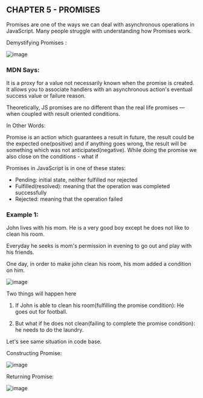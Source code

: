 ## CHAPTER 5 - PROMISES

Promises are one of the ways we can deal with asynchronous operations in JavaScript. Many people struggle with understanding how Promises work.

Demystifying Promises :

![image](https://user-images.githubusercontent.com/42679346/128611153-9c659e2f-cbca-4b1b-badf-9041cfdeaa9f.png)

### MDN Says:

It is a proxy for a value not necessarily known when the promise is created. It allows you to associate handlers with an asynchronous action's eventual success value or failure reason.

Theoretically, JS promises are no different than the real life promises — when coupled with result oriented conditions.

In Other Words:

Promise is an action which guarantees a result in future, the result could be the expected one(positive) and if anything goes wrong, the result will be something which was not anticipated(negative). While doing the promise we also close on the conditions - what if


Promises in JavaScript is in one of these states: 
- Pending: initial state, neither fulfilled nor rejected
-  Fulfilled(resolved): meaning that the operation was completed successfully
- Rejected: meaning that the operation failed



### Example 1: 

John lives with his mom. He is a very good boy except he does not like to clean his room.

Everyday he seeks is mom's permission in evening to go out and play with his friends.

One day, in order to make john clean his room, his mom added a condition on him.


![image](https://user-images.githubusercontent.com/42679346/128611204-a653375e-3b48-40ed-bd2a-2ce3c464f9e8.png)


Two things will happen here
1) If John is able to clean his room(fulfilling the promise condition): He goes out for football.

2) But what if he does not clean(failing to complete the promise condition): he needs to do the laundry.

Let's see same situation in code base.

Constructing Promise:

![image](https://user-images.githubusercontent.com/42679346/128611214-b8c2da72-a6b9-4c35-93c4-f2abbfaea4dc.png)

Returning Promise:

![image](https://user-images.githubusercontent.com/42679346/128611222-88a3348b-7032-448b-b75e-34f4518ce323.png)
